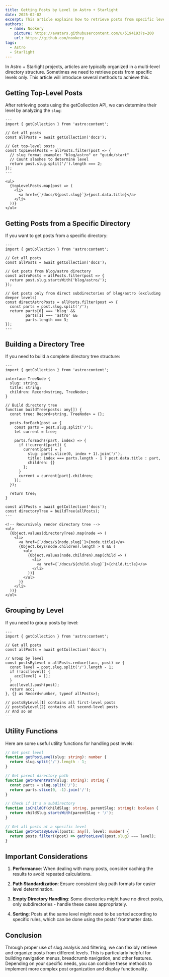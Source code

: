 ```yaml
---
title: Getting Posts by Level in Astro + Starlight
date: 2025-02-02
excerpt: This article explains how to retrieve posts from specific levels in an Astro + Starlight project, including filtering top-level posts and getting posts from subdirectories.
authors:
  - name: Nookery
    picture: https://avatars.githubusercontent.com/u/5194193?s=200
    url: https://github.com/nookery
tags:
  - Astro
  - Starlight
---
```


In Astro + Starlight projects, articles are typically organized in a multi-level directory structure. Sometimes we need to retrieve posts from specific levels only. This article will introduce several methods to achieve this.

## Getting Top-Level Posts

After retrieving posts using the getCollection API, we can determine their level by analyzing the `slug`:

```astro
---
import { getCollection } from 'astro:content';

// Get all posts
const allPosts = await getCollection('docs');

// Get top-level posts
const topLevelPosts = allPosts.filter(post => {
  // slug format example: "blog/astro" or "guide/start"
  // Count slashes to determine level
  return post.slug.split('/').length === 2;
});
---

<ul>
  {topLevelPosts.map(post => (
    <li>
      <a href={`/docs/${post.slug}`}>{post.data.title}</a>
    </li>
  ))}
</ul>
```

## Getting Posts from a Specific Directory

If you want to get posts from a specific directory:

```astro
---
import { getCollection } from 'astro:content';

// Get all posts
const allPosts = await getCollection('docs');

// Get posts from blog/astro directory
const astroPosts = allPosts.filter(post => {
  return post.slug.startsWith('blog/astro/');
});

// Get posts only from direct subdirectories of blog/astro (excluding deeper levels)
const directAstroPosts = allPosts.filter(post => {
  const parts = post.slug.split('/');
  return parts[0] === 'blog' &&
         parts[1] === 'astro' &&
         parts.length === 3;
});
---
```

## Building a Directory Tree

If you need to build a complete directory tree structure:

```astro
---
import { getCollection } from 'astro:content';

interface TreeNode {
  slug: string;
  title: string;
  children: Record<string, TreeNode>;
}

// Build directory tree
function buildTree(posts: any[]) {
  const tree: Record<string, TreeNode> = {};

  posts.forEach(post => {
    const parts = post.slug.split('/');
    let current = tree;

    parts.forEach((part, index) => {
      if (!current[part]) {
        current[part] = {
          slug: parts.slice(0, index + 1).join('/'),
          title: index === parts.length - 1 ? post.data.title : part,
          children: {}
        };
      }
      current = current[part].children;
    });
  });

  return tree;
}

const allPosts = await getCollection('docs');
const directoryTree = buildTree(allPosts);
---

<!-- Recursively render directory tree -->
<ul>
  {Object.values(directoryTree).map(node => (
    <li>
      <a href={`/docs/${node.slug}`}>{node.title}</a>
      {Object.keys(node.children).length > 0 && (
        <ul>
          {Object.values(node.children).map(child => (
            <li>
              <a href={`/docs/${child.slug}`}>{child.title}</a>
            </li>
          ))}
        </ul>
      )}
    </li>
  ))}
</ul>
```

## Grouping by Level

If you need to group posts by level:

```astro
---
import { getCollection } from 'astro:content';

// Get all posts
const allPosts = await getCollection('docs');

// Group by level
const postsByLevel = allPosts.reduce((acc, post) => {
  const level = post.slug.split('/').length - 1;
  if (!acc[level]) {
    acc[level] = [];
  }
  acc[level].push(post);
  return acc;
}, {} as Record<number, typeof allPosts>);

// postsByLevel[1] contains all first-level posts
// postsByLevel[2] contains all second-level posts
// And so on
---
```

## Utility Functions

Here are some useful utility functions for handling post levels:

```typescript
// Get post level
function getPostLevel(slug: string): number {
  return slug.split('/').length - 1;
}

// Get parent directory path
function getParentPath(slug: string): string {
  const parts = slug.split('/');
  return parts.slice(0, -1).join('/');
}

// Check if it's a subdirectory
function isChildOf(childSlug: string, parentSlug: string): boolean {
  return childSlug.startsWith(parentSlug + '/');
}

// Get all posts at a specific level
function getPostsByLevel(posts: any[], level: number) {
  return posts.filter((post) => getPostLevel(post.slug) === level);
}
```

## Important Considerations

1. **Performance**: When dealing with many posts, consider caching the results to avoid repeated calculations.

2. **Path Standardization**: Ensure consistent slug path formats for easier level determination.

3. **Empty Directory Handling**: Some directories might have no direct posts, only subdirectories - handle these cases appropriately.

4. **Sorting**: Posts at the same level might need to be sorted according to specific rules, which can be done using the posts' frontmatter data.

## Conclusion

Through proper use of slug analysis and filtering, we can flexibly retrieve and organize posts from different levels. This is particularly helpful for building navigation menus, breadcrumb navigation, and other features. Depending on your specific needs, you can combine these methods to implement more complex post organization and display functionality.
